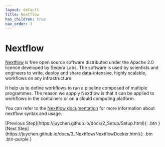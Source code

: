 ```yaml
---
layout: default
title: Nextflow
has_children: true
nav_order: 3
---
```

# Nextflow

[Nextflow](https://www.nextflow.io/about-us.html) is free open source software distributed under the Apache 2.0 licence developed by Seqera Labs. The software is used by scientists and engineers to write, deploy and share data-intensive, highly scalable, workflows on any infrastructure.

It help us to define workflows to run a pipeline composed of multiple programmes. The reason we appply Nextflow is that it can be applied to workflows in the containers or on a clould computing platform.

You can refer to the [Nextflow documentation](https://www.nextflow.io/docs/latest/getstarted.html) for more information about nextflow syntax and usage.


<div class="code-example" markdown="1">
[Previous Step](https://juychen.github.io/docs/2_Setup/Setup.html){: .btn }
[Next Step](https://juychen.github.io/docs/3_Nextflow/NextflowDocker.html){: .btn .btn-purple }
</div>
